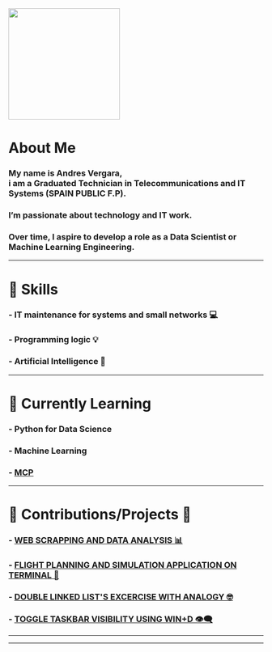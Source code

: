 
<img src="https://i.imgur.com/o5jNcoY.jpe" height=220>

# About Me

### My name is Andres Vergara, </br> i am a Graduated Technician in Telecommunications and IT Systems (SPAIN PUBLIC F.P).  
### I’m passionate about technology and IT work.  
### Over time, I aspire to develop a role as a Data Scientist or Machine Learning Engineering.

---

# 🚀 Skills  
### - IT maintenance for systems and small networks 💻  
### - Programming logic 💡  
### - Artificial Intelligence 🧠  

---

# 🌱 Currently Learning  
### - Python for Data Science  
### - Machine Learning  
### - [MCP](https://github.com/cyanheads/git-mcp-server)


---

# 💼 Contributions/Projects 🐙  

### - **[WEB SCRAPPING AND DATA ANALYSIS 📊](https://github.com/anverpy/scraping-and-data-analysis)**  
### - **[FLIGHT PLANNING AND SIMULATION APPLICATION ON TERMINAL 🛫](https://github.com/anverpy/mission-planner)**  
### - **[DOUBLE LINKED LIST'S EXCERCISE WITH ANALOGY 🤓](https://github.com/anverpy/double-ll-creating-analogy)**  
###  - **[TOGGLE TASKBAR VISIBILITY USING WIN+D 👁️‍🗨️](https://github.com/anverpy/toggle-taskbar)**  

---
---


